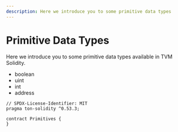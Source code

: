 ```yaml
---
description: Here we introduce you to some primitive data types
---
```


# Primitive Data Types

Here we introduce you to some primitive data types available in TVM Solidity.

- boolean
- uint
- int
- address

```solidity
// SPDX-License-Identifier: MIT
pragma ton-solidity ^0.53.3;

contract Primitives {
}
```
